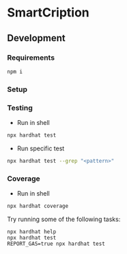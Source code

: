 # SmartCription

## Development
### Requirements
```sh
npm i
```
### Setup
### Testing
- Run in shell
```sh
npx hardhat test
```
- Run specific test
```sh
npx hardhat test --grep "<pattern>"
```
### Coverage
- Run in shell
```sh
npx hardhat coverage
```

Try running some of the following tasks:

```shell
npx hardhat help
npx hardhat test
REPORT_GAS=true npx hardhat test
```
